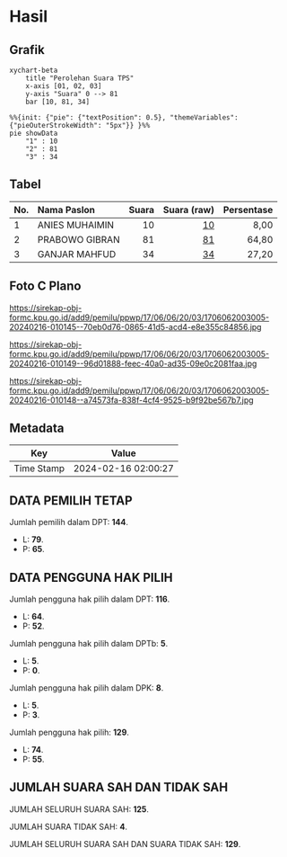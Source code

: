 # Hasil

## Grafik

```mermaid
xychart-beta
    title "Perolehan Suara TPS"
    x-axis [01, 02, 03]
    y-axis "Suara" 0 --> 81
    bar [10, 81, 34]
```

```mermaid
%%{init: {"pie": {"textPosition": 0.5}, "themeVariables": {"pieOuterStrokeWidth": "5px"}} }%%
pie showData
    "1" : 10
    "2" : 81
    "3" : 34
```

## Tabel

| No. | Nama Paslon    | Suara | Suara (raw) | Persentase |
|:--- |:-------------- | -----:| -----------:| ----------:|
| 1   | ANIES MUHAIMIN | 10    | [10][p-1]   | 8,00       |
| 2   | PRABOWO GIBRAN | 81    | [81][p-2]   | 64,80      |
| 3   | GANJAR MAHFUD  | 34    | [34][p-3]   | 27,20      |


[p-1]: https://github.com/gigit-pemilu/pemilu-2024-17-bengkulu/blob/main/pilpres/hitung-suara/sub/17-bengkulu/sub/06-muko-muko/sub/06-malin-deman/sub/2003-lubuk-talang/sub/005-tps/sub/paslon-1.txt
[p-2]: https://github.com/gigit-pemilu/pemilu-2024-17-bengkulu/blob/main/pilpres/hitung-suara/sub/17-bengkulu/sub/06-muko-muko/sub/06-malin-deman/sub/2003-lubuk-talang/sub/005-tps/sub/paslon-2.txt
[p-3]: https://github.com/gigit-pemilu/pemilu-2024-17-bengkulu/blob/main/pilpres/hitung-suara/sub/17-bengkulu/sub/06-muko-muko/sub/06-malin-deman/sub/2003-lubuk-talang/sub/005-tps/sub/paslon-3.txt

## Foto C Plano

https://sirekap-obj-formc.kpu.go.id/add9/pemilu/ppwp/17/06/06/20/03/1706062003005-20240216-010145--70eb0d76-0865-41d5-acd4-e8e355c84856.jpg

https://sirekap-obj-formc.kpu.go.id/add9/pemilu/ppwp/17/06/06/20/03/1706062003005-20240216-010149--96d01888-feec-40a0-ad35-09e0c2081faa.jpg

https://sirekap-obj-formc.kpu.go.id/add9/pemilu/ppwp/17/06/06/20/03/1706062003005-20240216-010148--a74573fa-838f-4cf4-9525-b9f92be567b7.jpg


## Metadata

| Key        | Value               |
| ---------- | ------------------- |
| Time Stamp | 2024-02-16 02:00:27 |


## DATA PEMILIH TETAP

Jumlah pemilih dalam DPT: **144**.
 * L: **79**.
 * P: **65**.

## DATA PENGGUNA HAK PILIH

Jumlah pengguna hak pilih dalam DPT: **116**.
 * L: **64**.
 * P: **52**.

Jumlah pengguna hak pilih dalam DPTb: **5**.
 * L: **5**.
 * P: **0**.

Jumlah pengguna hak pilih dalam DPK: **8**.
 * L: **5**.
 * P: **3**.

Jumlah pengguna hak pilih: **129**.
 * L: **74**.
 * P: **55**.

## JUMLAH SUARA SAH DAN TIDAK SAH

JUMLAH SELURUH SUARA SAH: **125**.

JUMLAH SUARA TIDAK SAH: **4**.

JUMLAH SELURUH SUARA SAH DAN SUARA TIDAK SAH: **129**.


